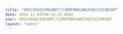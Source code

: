 ```yaml
---
title: "SM2CXEGQ21MG4BPC7JZRMFND61WNJ50ES3ZCNRZKP"
date: 2024-11-03T08:14:25.056Z
user: SM2CXEGQ21MG4BPC7JZRMFND61WNJ50ES3ZCNRZKP
layout: "users"
---
```

    